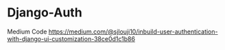 # Django-Auth

Medium Code 
https://medium.com/@sjlouji10/inbuild-user-authentication-with-django-ui-customization-38ce0d1c1b86
